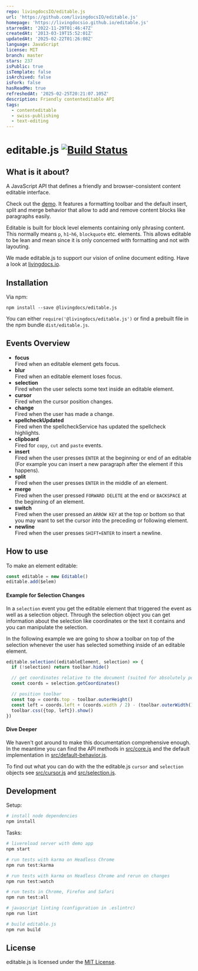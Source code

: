 ```yaml
---
repo: livingdocsIO/editable.js
url: 'https://github.com/livingdocsIO/editable.js'
homepage: 'https://livingdocsio.github.io/editable.js'
starredAt: '2022-11-29T01:46:47Z'
createdAt: '2013-03-19T15:52:01Z'
updatedAt: '2025-02-22T01:26:08Z'
language: JavaScript
license: MIT
branch: master
stars: 237
isPublic: true
isTemplate: false
isArchived: false
isFork: false
hasReadMe: true
refreshedAt: '2025-02-25T20:21:07.105Z'
description: Friendly contenteditable API
tags:
  - contenteditable
  - swiss-publishing
  - text-editing
---
```


# editable.js [![Build Status](https://drone.livingdocs.io/api/badges/livingdocsIO/editable.js/status.svg)](https://drone.livingdocs.io/livingdocsIO/editable.js)

## What is it about?

A JavaScript API that defines a friendly and browser-consistent content editable interface.

Check out the [demo](https://livingdocsio.github.io/editable.js/).
It features a formatting toolbar and the default insert, split and merge behavior that allow to add and remove content blocks like paragraphs easily.

Editable is built for block level elements containing only phrasing content. This normally means `p`, `h1`-`h6`, `blockquote` etc. elements. This allows editable to be lean and mean since it is only concerned with formatting and not with layouting.

We made editable.js to support our vision of online document editing. Have a look at [livingdocs.io](http://livingdocs.io/).

## Installation

Via npm:

```shell
npm install --save @livingdocs/editable.js
```

You can either `require('@livingdocs/editable.js')` or find a prebuilt file in the npm bundle `dist/editable.js`.

## Events Overview

- **focus**  
  Fired when an editable element gets focus.
- **blur**  
  Fired when an editable element loses focus.
- **selection**  
  Fired when the user selects some text inside an editable element.
- **cursor**  
  Fired when the cursor position changes.
- **change**  
  Fired when the user has made a change.
- **spellcheckUpdated**  
  Fired when the spellcheckService has updated the spellcheck highlights.
- **clipboard**  
  Fired for `copy`, `cut` and `paste` events.
- **insert**  
  Fired when the user presses `ENTER` at the beginning or end of an editable (For example you can insert a new paragraph after the element if this happens).
- **split**  
  Fired when the user presses `ENTER` in the middle of an element.
- **merge**  
  Fired when the user pressed `FORWARD DELETE` at the end or `BACKSPACE` at the beginning of an element.
- **switch**  
  Fired when the user pressed an `ARROW KEY` at the top or bottom so that you may want to set the cursor into the preceding or following element.
- **newline**  
  Fired when the user presses `SHIFT+ENTER` to insert a newline.


## How to use

To make an element editable:

```javascript
const editable = new Editable()
editable.add($elem)
```

#### Example for Selection Changes

In a `selection` event you get the editable element that triggered the event as well as a selection object. Through the selection object you can get information about the selection like coordinates or the text it contains and you can manipulate the selection.

In the following example we are going to show a toolbar on top of the selection whenever the user has selected something inside of an editable element.

```javascript
editable.selection((editableElement, selection) => {
  if (!selection) return toolbar.hide()

  // get coordinates relative to the document (suited for absolutely positioned elements)
  const coords = selection.getCoordinates()

  // position toolbar
  const top = coords.top - toolbar.outerHeight()
  const left = coords.left + (coords.width / 2) - (toolbar.outerWidth() / 2)
  toolbar.css({top, left}).show()
})
```

#### Dive Deeper

We haven't got around to make this documentation comprehensive enough. In the meantime you can find the API methods in [src/core.js](src/core.js) and the default implementation in [src/default-behavior.js](src/default-behavior.js).

To find out what you can do with the the editable.js `cursor` and `selection` objects see [src/cursor.js](src/cursor.js) and [src/selection.js](src/selection.js).


## Development

Setup:

```bash
# install node dependencies
npm install
```


Tasks:

```bash
# livereload server with demo app
npm start

# run tests with karma on Headless Chrome
npm run test:karma

# run tests with karma on Headless Chrome and rerun on changes
npm run test:watch

# run tests in Chrome, Firefox and Safari
npm run test:all

# javascript linting (configuration in .eslintrc)
npm run lint

# build editable.js
npm run build
```

## License

editable.js is licensed under the [MIT License](LICENSE).
